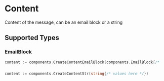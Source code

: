 # Content

Content of the message, can be an email block or a string


## Supported Types

### EmailBlock

```go
content := components.CreateContentEmailBlock(components.EmailBlock{/* values here */})
```

### 

```go
content := components.CreateContentStr(string{/* values here */})
```

